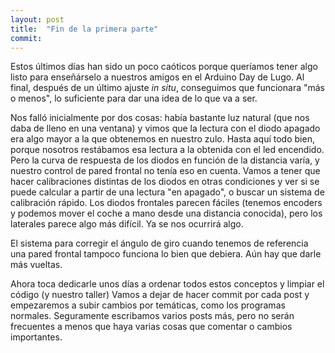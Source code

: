 ```yaml
---
layout: post
title:  "Fin de la primera parte"
commit:
---
```


Estos últimos días han sido un poco caóticos porque queríamos tener algo
listo para enseñárselo a nuestros amigos en el Arduino Day de Lugo. Al final,
después de un último ajuste _in situ_, conseguimos que funcionara "más o menos",
lo suficiente para dar una idea de lo que va a ser.

Nos falló inicialmente por dos cosas: había bastante luz natural (que nos daba
de lleno en una ventana) y vimos que la lectura con el diodo apagado era algo mayor
a la que obtenemos en nuestro zulo. Hasta aquí todo bien, porque nosotros restábamos
esa lectura a la obtenida con el led encendido. Pero la curva de respuesta de los diodos en función de la
distancia varía, y nuestro control de pared frontal no tenía eso en cuenta. Vamos a
tener que hacer calibraciones distintas de los diodos en otras condiciones y ver si
se puede calcular a partir de una lectura "en apagado", o buscar un sistema de calibración
rápido. Los diodos frontales parecen fáciles (tenemos encoders y podemos mover el coche
a mano desde una distancia conocida), pero los laterales parece algo más difícil. Ya
se nos ocurrirá algo.

El sistema para corregir el ángulo de giro cuando tenemos de referencia una pared frontal
tampoco funciona lo bien que debiera. Aún hay que darle más vueltas.

Ahora toca dedicarle unos días a ordenar todos estos conceptos y limpiar el código (y nuestro
taller) Vamos a dejar de hacer commit por cada post y empezaremos a subir cambios por temáticas,
como los programas normales.
Seguramente escribamos varios posts más, pero no serán frecuentes a menos que haya varias cosas
que comentar o cambios importantes.
